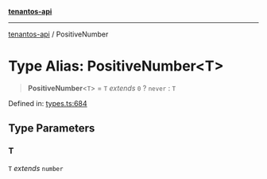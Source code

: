 [**tenantos-api**](../README.md)

***

[tenantos-api](../globals.md) / PositiveNumber

# Type Alias: PositiveNumber\<T\>

> **PositiveNumber**\<`T`\> = `T` *extends* `0` ? `never` : `T`

Defined in: [types.ts:684](https://github.com/shadmanZero/tenantos-api/blob/fe61944d7cb3ee6cc3061a8309e45287291cb501/src/types.ts#L684)

## Type Parameters

### T

`T` *extends* `number`
